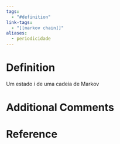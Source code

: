 ```yaml
---
tags:
  - "#definition"
link-tags:
  - "[[markov chain]]"
aliases:
  - periodicidade
---
```

# Definition
Um estado $i$ de uma cadeia de Markov

# Additional Comments


# Reference




